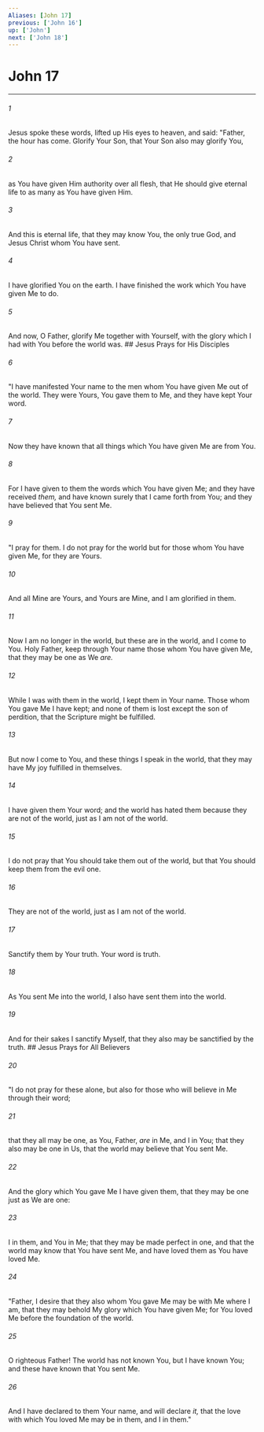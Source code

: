 ```yaml
---
Aliases: [John 17]
previous: ['John 16']
up: ['John']
next: ['John 18']
---
```

# John 17

***


###### 1 
Jesus spoke these words, lifted up His eyes to heaven, and said: "Father, the hour has come. Glorify Your Son, that Your Son also may glorify You, 

###### 2 
as You have given Him authority over all flesh, that He should give eternal life to as many as You have given Him. 

###### 3 
And this is eternal life, that they may know You, the only true God, and Jesus Christ whom You have sent. 

###### 4 
I have glorified You on the earth. I have finished the work which You have given Me to do. 

###### 5 
And now, O Father, glorify Me together with Yourself, with the glory which I had with You before the world was. ## Jesus Prays for His Disciples 

###### 6 
"I have manifested Your name to the men whom You have given Me out of the world. They were Yours, You gave them to Me, and they have kept Your word. 

###### 7 
Now they have known that all things which You have given Me are from You. 

###### 8 
For I have given to them the words which You have given Me; and they have received _them,_ and have known surely that I came forth from You; and they have believed that You sent Me. 

###### 9 
"I pray for them. I do not pray for the world but for those whom You have given Me, for they are Yours. 

###### 10 
And all Mine are Yours, and Yours are Mine, and I am glorified in them. 

###### 11 
Now I am no longer in the world, but these are in the world, and I come to You. Holy Father, keep through Your name those whom You have given Me, that they may be one as We _are._ 

###### 12 
While I was with them in the world, I kept them in Your name. Those whom You gave Me I have kept; and none of them is lost except the son of perdition, that the Scripture might be fulfilled. 

###### 13 
But now I come to You, and these things I speak in the world, that they may have My joy fulfilled in themselves. 

###### 14 
I have given them Your word; and the world has hated them because they are not of the world, just as I am not of the world. 

###### 15 
I do not pray that You should take them out of the world, but that You should keep them from the evil one. 

###### 16 
They are not of the world, just as I am not of the world. 

###### 17 
Sanctify them by Your truth. Your word is truth. 

###### 18 
As You sent Me into the world, I also have sent them into the world. 

###### 19 
And for their sakes I sanctify Myself, that they also may be sanctified by the truth. ## Jesus Prays for All Believers 

###### 20 
"I do not pray for these alone, but also for those who will believe in Me through their word; 

###### 21 
that they all may be one, as You, Father, _are_ in Me, and I in You; that they also may be one in Us, that the world may believe that You sent Me. 

###### 22 
And the glory which You gave Me I have given them, that they may be one just as We are one: 

###### 23 
I in them, and You in Me; that they may be made perfect in one, and that the world may know that You have sent Me, and have loved them as You have loved Me. 

###### 24 
"Father, I desire that they also whom You gave Me may be with Me where I am, that they may behold My glory which You have given Me; for You loved Me before the foundation of the world. 

###### 25 
O righteous Father! The world has not known You, but I have known You; and these have known that You sent Me. 

###### 26 
And I have declared to them Your name, and will declare _it,_ that the love with which You loved Me may be in them, and I in them."
